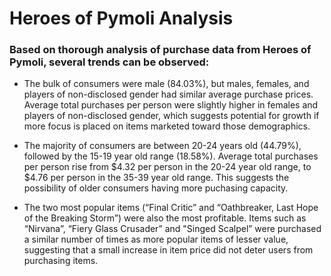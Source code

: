 # Heroes of Pymoli Analysis



### Based on thorough analysis of purchase data from Heroes of Pymoli, several trends can be observed:

- The bulk of consumers were male (84.03%), but males, females, and players of non-disclosed gender had similar average purchase prices. Average total purchases per person were slightly higher in females and players of non-disclosed gender, which suggests potential for growth if more focus is placed on items marketed toward those demographics.
	
- The majority of consumers are between 20-24 years old (44.79%), followed by the 15-19 year old range (18.58%). Average total purchases per person rise from $4.32 per person in the 20-24 year old range, to $4.76 per person in the 35-39 year old range. This suggests the possibility of older consumers having more puchasing capacity.
	
- The two most popular items (“Final Critic” and “Oathbreaker, Last Hope of the Breaking Storm”) were also the most profitable. Items such as “Nirvana”, “Fiery Glass Crusader” and "Singed Scalpel” were purchased a similar number of times as more popular items of lesser value, suggesting that a small increase in item price did not deter users from purchasing items.
